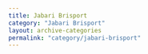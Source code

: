 ```yaml
---
title: Jabari Brisport
category: "Jabari Brisport"
layout: archive-categories
permalink: "category/jabari-brisport"
---
```

